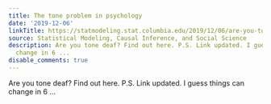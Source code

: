 ```yaml
---
title: The tone problem in psychology
date: '2019-12-06'
linkTitle: https://statmodeling.stat.columbia.edu/2019/12/06/are-you-tone-deaf-find-out-here/
source: Statistical Modeling, Causal Inference, and Social Science
description: Are you tone deaf? Find out here. P.S. Link updated. I guess things can
  change in 6 ...
disable_comments: true
---
```

Are you tone deaf? Find out here. P.S. Link updated. I guess things can change in 6 ...